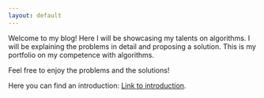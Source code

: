 ```yaml
---
layout: default
---
```


Welcome to my blog! Here I will be showcasing my talents on algorithms. I will be explaining the problems in detail and proposing a solution. This is my portfolio on my competence with algorithms.

Feel free to enjoy the problems and the solutions!

Here you can find an introduction: [Link to introduction](./introduction.md).
